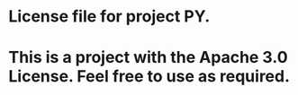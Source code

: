 # License file for project PY.

# This is a project with the Apache 3.0 License. Feel free to use as required.
